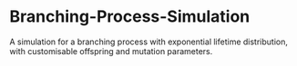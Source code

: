 # Branching-Process-Simulation
A simulation for a branching process with exponential lifetime distribution, with customisable offspring and mutation parameters.
